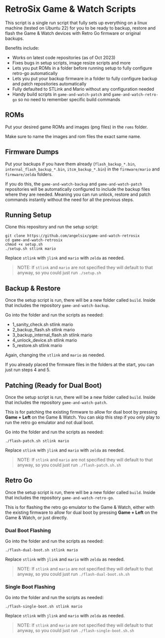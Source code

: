 # RetroSix Game & Watch Scripts

This script is a single run script that fully sets up everything on a linux machine (tested on Ubuntu 22) for you to be ready to backup, restore and flash the Game & Watch devices with Retro Go firmware or original backups.

Benefits include:

- Works on latest code repositories (as of Oct 2023)
- Fixes bugs in setup scripts, image resize scripts and more
- Lets you put ROMs in a folder before running setup to fully configure retro-go automatically
- Lets you put your backup firmware in a folder to fully configure backup and patch repositories automatically
- Fully defaulted to STLink and Mario without any configuration needed
- Handy build scripts in `game-and-watch-patch` and `game-and-watch-retro-go` so no need to remember specific build commands

## ROMs

Put your desired game ROMs and images (png files) in the `roms` folder.

Make sure to name the images and rom files the exact same name.

## Firmware Dumps

Put your backups if you have them already (`flash_backup_*.bin`, `internal_flash_backup_*.bin`, `itcm_backup_*.bin`) in the `firmware/mario` and `firmware/zelda` folders.

If you do this, the `game-and-watch-backup` and `game-and-watch-patch` repositories will be automatically configured to include the backup files where they are needed. Meaning you can run unlock, restore and patch commands instantly without the need for all the previous steps.

## Running Setup

Clone this repository and run the setup script:

```
git clone https://github.com/angelsix/game-and-watch-retrosix
cd game-and-watch-retrosix
chmod +x setup.sh
./setup.sh stlink mario
```

Replace `stlink` with `jlink` and `mario` with `zelda` as needed.

> NOTE: If `stlink` and `mario` are not specified they will default to that anyway, so you could just run `./setup.sh`

## Backup & Restore

Once the setup script is run, there will be a new folder called `build`. Inside that includes the repository `game-and-watch-backup`. 

Go into the folder and run the scripts as needed:

- 1_sanity_check.sh stlink mario
- 2_backup_flash.sh stlink mario
- 3_backup_internal_flash.sh stlink mario
- 4_unlock_device.sh stlink mario
- 5_restore.sh stlink mario

Again, changing the `stlink` and `mario` as needed.

If you already placed the firmware files in the folders at the start, you can just run steps 4 and 5.

## Patching (Ready for Dual Boot)

Once the setup script is run, there will be a new folder called `build`. Inside that includes the repository `game-and-watch-patch`. 

This is for patching the existing firmware to allow for dual boot by pressing **Game + Left** on the Game & Watch. You can skip this step if you only play to run the retro go emulator and not dual boot.

Go into the folder and run the scripts as needed:

```
./flash-patch.sh stlink mario
```

Replace `stlink` with `jlink` and `mario` with `zelda` as needed.

> NOTE: If `stlink` and `mario` are not specified they will default to that anyway, so you could just run `./flash-patch.sh.sh`

## Retro Go

Once the setup script is run, there will be a new folder called `build`. Inside that includes the repository `game-and-watch-retro-go`. 

This is for flashing the retro go emulator to the Game & Watch, either with the existing firmware to allow for dual boot by pressing **Game + Left** on the Game & Watch, or just directly.

### Dual Boot Flashing

Go into the folder and run the scripts as needed:

```
./flash-dual-boot.sh stlink mario
```

Replace `stlink` with `jlink` and `mario` with `zelda` as needed.

> NOTE: If `stlink` and `mario` are not specified they will default to that anyway, so you could just run `./flash-dual-boot.sh.sh`

### Single Boot Flashing

Go into the folder and run the scripts as needed:

```
./flash-single-boot.sh stlink mario
```

Replace `stlink` with `jlink` and `mario` with `zelda` as needed.

> NOTE: If `stlink` and `mario` are not specified they will default to that anyway, so you could just run `./flash-single-boot.sh.sh`